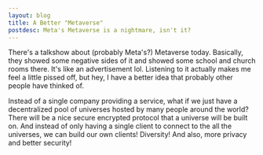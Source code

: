 ```yaml
---
layout: blog
title: A Better "Metaverse"
postdesc: Meta's Metaverse is a nightmare, isn't it?
---
```


There's a talkshow about (probably Meta's?) Metaverse today. Basically, they showed some negative sides of it and showed some school and church rooms there. It's like an advertisement lol. Listening to it actually makes me feel a little pissed off, but hey, I have a better idea that probably other people have thinked of.

Instead of a single company providing a service, what if we just have a decentralized pool of universes hosted by many people around the world? There will be a nice secure encrypted protocol that a universe will be built on. And instead of only having a single client to connect to the all the universes, we can build our own clients! Diversity! And also, more privacy and better security!
